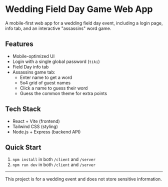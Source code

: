 # Wedding Field Day Game Web App

A mobile-first web app for a wedding field day event, including a login page, info tab, and an interactive "assassins" word game.

## Features
- Mobile-optimized UI
- Login with a single global password (`tiki`)
- Field Day info tab
- Assassins game tab:
  - Enter name to get a word
  - 5x4 grid of guest names
  - Click a name to guess their word
  - Guess the common theme for extra points

## Tech Stack
- React + Vite (frontend)
- Tailwind CSS (styling)
- Node.js + Express (backend API)

## Quick Start
1. `npm install` in both `/client` and `/server`
2. `npm run dev` in both `/client` and `/server`

---

This project is for a wedding event and does not store sensitive information.

